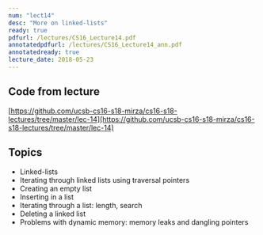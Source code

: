 ```yaml
---
num: "lect14"
desc: "More on linked-lists"
ready: true
pdfurl: /lectures/CS16_Lecture14.pdf
annotatedpdfurl: /lectures/CS16_Lecture14_ann.pdf
annotatedready: true
lecture_date: 2018-05-23
---
```



## Code from lecture
[https://github.com/ucsb-cs16-s18-mirza/cs16-s18-lectures/tree/master/lec-14](https://github.com/ucsb-cs16-s18-mirza/cs16-s18-lectures/tree/master/lec-14)

## Topics

* Linked-lists
* Iterating through linked lists using traversal pointers
* Creating an empty list
* Inserting in a list
* Iterating through a list: length, search
* Deleting a linked list
* Problems with dynamic memory: memory leaks and dangling pointers


